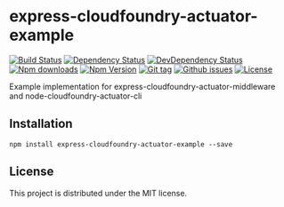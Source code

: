 # express-cloudfoundry-actuator-example

[![Build Status](https://travis-ci.org/stfsy/express-cloudfoundry-actuator-example.svg)](https://travis-ci.org/stfsy/express-cloudfoundry-actuator-example)
[![Dependency Status](https://img.shields.io/david/stfsy/express-cloudfoundry-actuator-example.svg)](https://github.com/stfsy/express-cloudfoundry-actuator-example/blob/master/package.json)
[![DevDependency Status](https://img.shields.io/david/dev/stfsy/express-cloudfoundry-actuator-example.svg)](https://github.com/stfsy/express-cloudfoundry-actuator-example/blob/master/package.json)
[![Npm downloads](https://img.shields.io/npm/dm/express-cloudfoundry-actuator-example.svg)](https://www.npmjs.com/package/express-cloudfoundry-actuator-example)
[![Npm Version](https://img.shields.io/npm/v/express-cloudfoundry-actuator-example.svg)](https://www.npmjs.com/package/express-cloudfoundry-actuator-example)
[![Git tag](https://img.shields.io/github/tag/stfsy/express-cloudfoundry-actuator-example.svg)](https://github.com/stfsy/express-cloudfoundry-actuator-example/releases)
[![Github issues](https://img.shields.io/github/issues/stfsy/express-cloudfoundry-actuator-example.svg)](https://github.com/stfsy/express-cloudfoundry-actuator-example/issues)
[![License](https://img.shields.io/npm/l/express-cloudfoundry-actuator-example.svg)](https://github.com/stfsy/express-cloudfoundry-actuator-example/blob/master/LICENSE)

Example implementation for express-cloudfoundry-actuator-middleware and node-cloudfoundry-actuator-cli

## Installation

```
npm install express-cloudfoundry-actuator-example --save
```

## License

This project is distributed under the MIT license.